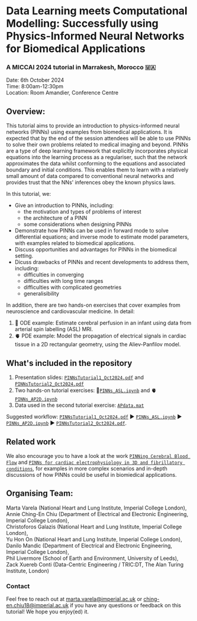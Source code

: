# Data Learning meets Computational Modelling: Successfully using Physics-Informed Neural Networks for Biomedical Applications
### A MICCAI 2024 tutorial in Marrakesh, Morocco 🇲🇦 

Date: 6th October 2024 <br>
Time: 8:00am-12:30pm <br>
Location: Room Amandier, Conference Centre 

## Overview:
This tutorial aims to provide an introduction to physics-informed neural networks (PINNs) using examples from biomedical applications. It is expected that by the end of the session attendees will be able to use PINNs to solve their own problems related to medical imaging and beyond. PINNs are a type of deep learning framework that explicitly incorporates physical equations into the learning process as a regulariser, such that the network approximates the data whilst conforming to the equations and associated boundary and initial conditions. This enables them to learn with a relatively small amount of data compared to conventional neural networks and provides trust that the NNs' inferences obey the known physics laws. 

In this tutorial, we:
- Give an introduction to PINNs, including:  
  - the motivation and types of problems of interest
  - the architecture of a PINN
  - some considerations when designing PINNs
- Demonstrate how PINNs can be used in forward mode to solve differential equations; and inverse mode to estimate model parameters, with examples related to biomedical applications.
- Discuss opportunities and advantages for PINNs in the biomedical setting.
- Dicuss drawbacks of PINNs and recent developments to address them, including:
  - difficulties in converging
  - difficulties with long time ranges
  - difficulties with complicated geometries
  - generalisibility


In addition, there are two hands-on exercises that cover examples from neuroscience and cardiovascular medicine. In detail:
1. 🧠 ODE example: Estimate cerebral perfusion in an infant using data from arterial spin labelling (ASL) MRI.
2. 🫀 PDE example: Model the propagation of electrical signals in cardiac tissue in a 2D rectangular geometry, using the Aliev-Panfilov model.

## What's included in the repository
1. Presentation slides: [`PINNsTutorial1_Oct2024.pdf`](PINNsTutorial1_Oct2024.pdf) and [`PINNsTutorial2_Oct2024.pdf`](PINNsTutorial2_Oct2024.pdf)
2. Two hands-on tutorial exercises: 🧠[`PINNs_ASL.ipynb`](PINNs_ASL.ipynb) and 🫀[`PINNs_AP2D.ipynb`](PINNs_AP2D.ipynb)
3. Data used in the second tutorial exercise: [`APdata.mat`](APdata.mat)

Suggested workflow: [`PINNsTutorial1_Oct2024.pdf`](PINNsTutorial1_Oct2024.pdf) ▶️ [`PINNs_ASL.ipynb`](PINNs_ASL.ipynb) ▶️ [`PINNs_AP2D.ipynb`](PINNs_AP2D.ipynb) ▶️ [`PINNsTutorial2_Oct2024.pdf`](PINNsTutorial2_Oct2024.pdf).

## Related work
We also encourage you to have a look at the work [`PINNing Cerebral Blood Flow`](https://github.com/cgalaz01/supinn) and [`PINNs for cardiac electrophysiology in 3D and fibrillatory conditions`](https://arxiv.org/pdf/2409.12712), for examples in more complex scenarios and in-depth discussions of how PINNs could be useful in biomiedical applications.

## Organising Team:
Marta Varela (National Heart and Lung Institute, Imperial College London), <br>
Annie Ching-En Chiu (Department of Electrical and Electronic Engineering, Imperial College London),<br>
Christoforos Galazis (National Heart and Lung Institute, Imperial College London), <br>
Yu Hon On (National Heart and Lung Institute, Imperial College London), <br>
Danilo Mandic (Department of Electrical and Electronic Engineering, Imperial College London), <br>
Phil Livermore (School of Earth and Environment, University of Leeds),<br>
Zack Xuereb Conti (Data-Centric Engineering / TRIC:DT, The Alan Turing Institute, London)

### Contact
Feel free to reach out at marta.varela@imperial.ac.uk or ching-en.chiu18@imperial.ac.uk if you have any questions or feedback on this tutorial! We hope you enjoy(ed) it.
